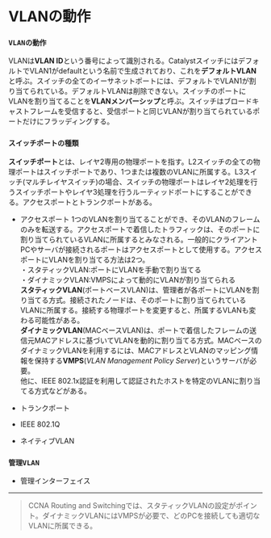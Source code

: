 # VLANの動作

### `VLANの動作`
VLANは**VLAN ID**という番号によって識別される。CatalystスイッチにはデフォルトでVLAN1がdefaultという名前で生成されており、これを**デフォルトVLAN**と呼ぶ。スイッチの全てのイーサネットポートには、デフォルトでVLAN1が割り当てられている。デフォルトVLANは削除できない。スイッチのポートにVLANを割り当てることを**VLANメンバーシップ**と呼ぶ。スイッチはブロードキャストフレームを受信すると、受信ポートと同じVLANが割り当てられているポートだけにフラッディングする。

### `スイッチポートの種類`
**スイッチポート**とは、レイヤ2専用の物理ポートを指す。L2スイッチの全ての物理ポートはスイッチポートであり、1つまたは複数のVLANに所属する。L3スイッチ(マルチレイヤスイッチ)の場合、スイッチの物理ポートはレイヤ2処理を行うスイッチポートやレイヤ3処理を行うルーティッドポートにすることができる。アクセスポートとトランクポートがある。

- アクセスポート
1つのVLANを割り当てることができ、そのVLANのフレームのみを転送する。アクセスポートで着信したトラフィックは、そのポートに割り当てられているVLANに所属するとみなされる。一般的にクライアントPCやサーバが接続されるポートはアクセスポートとして使用する。アクセスポートにVLANを割り当てる方法は2つ。  
・スタティックVLAN:ポートにVLANを手動で割り当てる  
・ダイナミックVLAN:VMPSによって動的にVLANが割り当てられる  
**スタティックVLAN**(ポートベースVLAN)は、管理者が各ポートにVLANを割り当てる方式。接続されたノードは、そのポートに割り当てられているVLANに所属する。接続する物理ポートを変更すると、所属するVLANも変わる可能性がある。  
**ダイナミックVLAN**(MACベースVLAN)は、ポートで着信したフレームの送信元MACアドレスに基づいてVLANを動的に割り当てる方式。MACベースのダイナミックVLANを利用するには、MACアドレスとVLANのマッピング情報を保持する**VMPS**(*VLAN Management Policy Server*)というサーバが必要。  
他に、IEEE 802.1x認証を利用して認証されたホストを特定のVLANに割り当てる方式などがある。

- トランクポート


- IEEE 802.1Q


- ネイティブVLAN


### `管理VLAN`


- 管理インターフェイス


---
> CCNA Routing and Switchingでは、スタティックVLANの設定がポイント。ダイナミックVLANにはVMPSが必要で、どのPCを接続しても適切なVLANに所属できる。
